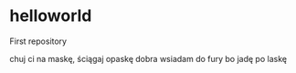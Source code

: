 # helloworld
First repository

chuj ci na maskę, ściągaj opaskę
dobra wsiadam do fury
bo jadę po laskę
